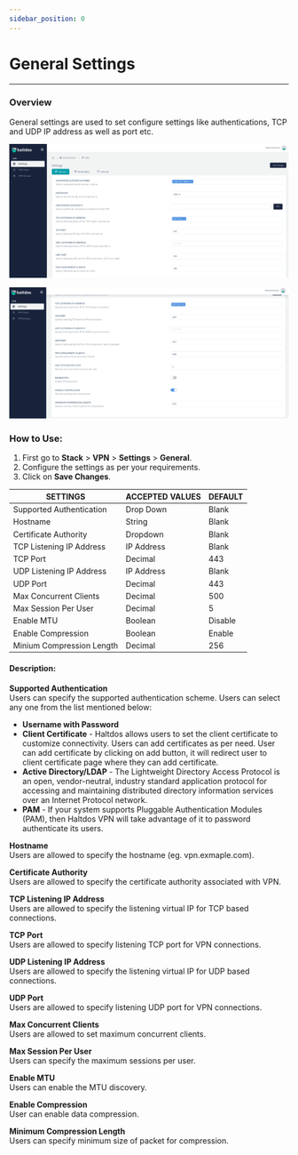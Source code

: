 ```yaml
---
sidebar_position: 0
---
```


# General Settings

---

### Overview

General settings are used to set configure settings like authentications, TCP and UDP IP address as well as port etc.

![settings](/img/gslb/general1.png)  

![settings](/img/gslb/general2.png)  

### How to Use: 
1. First go to **Stack** > **VPN** > **Settings** > **General**.
2. Configure the settings as per your requirements.
3. Click on **Save Changes**.


| SETTINGS                  | ACCEPTED VALUES | DEFAULT |
|---------------------------|-----------------|---------|
| Supported Authentication  | Drop Down       | Blank   |
| Hostname                  | String          | Blank   |
| Certificate Authority     | Dropdown        | Blank   |
| TCP Listening IP Address  | IP Address      | Blank   |
| TCP Port                  | Decimal         | 443     |
| UDP Listening IP Address  | IP Address      | Blank   |
| UDP Port                  | Decimal         | 443     |
| Max Concurrent Clients    | Decimal         | 500     |
| Max Session Per User      | Decimal         | 5       |
| Enable MTU                | Boolean         | Disable |
| Enable Compression        | Boolean         | Enable  |
| Minium Compression Length | Decimal         | 256     |


#### Description:

**Supported Authentication**  
Users can specify the supported authentication scheme. Users  can  select any one from the list mentioned below:
- **Username with Password**  
- **Client Certificate** - Haltdos allows users to set the client certificate to customize connectivity. Users can add certificates as per need. User can add certificate by clicking on add button, it will redirect user to client certificate page where they can add certificate.  
- **Active Directory/LDAP** - The Lightweight Directory Access Protocol is an open, vendor-neutral, industry standard application protocol for accessing and maintaining distributed directory information services over an Internet Protocol network.  
- **PAM** - If your system supports Pluggable Authentication Modules (PAM), then Haltdos VPN will take advantage of it to password authenticate its users.  

**Hostname**  
Users are allowed to specify the hostname (eg. vpn.exmaple.com).  

**Certificate Authority**  
Users are allowed to specify the certificate authority associated with VPN.  

**TCP Listening IP Address**  
Users are allowed to specify the listening virtual IP for TCP based connections.  

**TCP Port**  
Users are allowed to specify listening TCP port for VPN connections.  

**UDP Listening IP Address**  
Users are allowed to specify the listening virtual IP for UDP based connections.  

**UDP Port**  
Users are allowed to specify listening UDP port for VPN connections.  

**Max Concurrent Clients**  
Users are allowed to set maximum concurrent clients.  

**Max Session Per User**  
Users can specify the maximum sessions per user.  

**Enable MTU**  
Users can enable the MTU discovery.  

**Enable Compression**  
User can enable data compression.  

**Minimum Compression Length**  
Users can specify minimum size of packet for compression.  